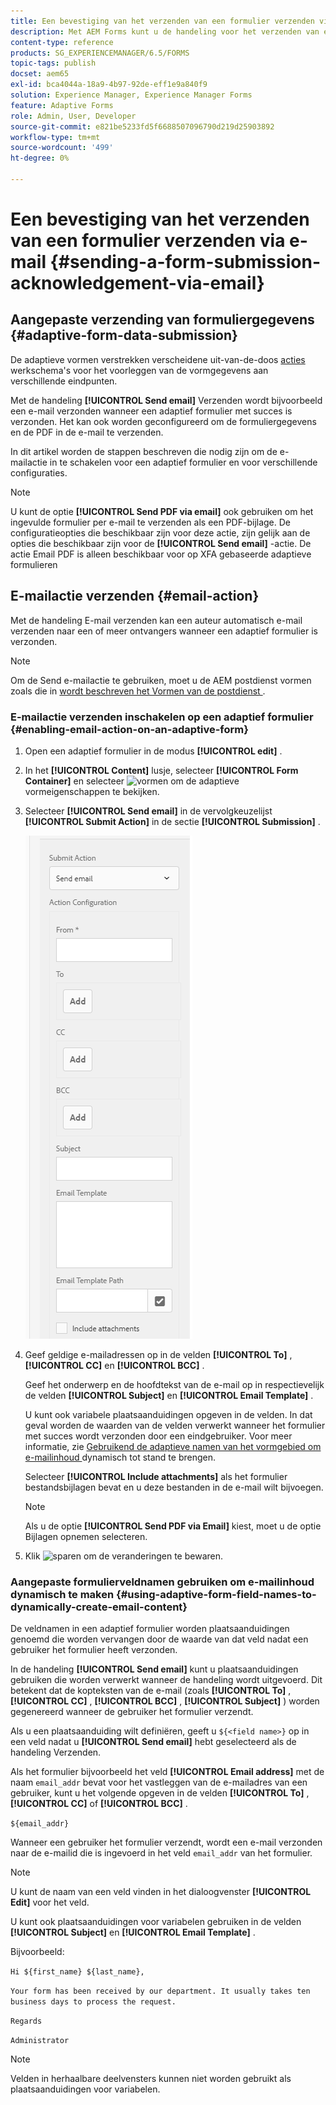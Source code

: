 ```yaml
---
title: Een bevestiging van het verzenden van een formulier verzenden via e-mail
description: Met AEM Forms kunt u de handeling voor het verzenden van e-mail configureren. Hiermee wordt een bevestiging verzonden naar een gebruiker bij het verzenden van het formulier.
content-type: reference
products: SG_EXPERIENCEMANAGER/6.5/FORMS
topic-tags: publish
docset: aem65
exl-id: bca4044a-18a9-4b97-92de-eff1e9a840f9
solution: Experience Manager, Experience Manager Forms
feature: Adaptive Forms
role: Admin, User, Developer
source-git-commit: e821be5233fd5f6688507096790d219d25903892
workflow-type: tm+mt
source-wordcount: '499'
ht-degree: 0%

---
```


# Een bevestiging van het verzenden van een formulier verzenden via e-mail {#sending-a-form-submission-acknowledgement-via-email}

## Aangepaste verzending van formuliergegevens {#adaptive-form-data-submission}

De adaptieve vormen verstrekken verscheidene uit-van-de-doos [ acties ](../../forms/using/configuring-submit-actions.md) werkschema&#39;s voor het voorleggen van de vormgegevens aan verschillende eindpunten.

Met de handeling **[!UICONTROL Send email]** Verzenden wordt bijvoorbeeld een e-mail verzonden wanneer een adaptief formulier met succes is verzonden. Het kan ook worden geconfigureerd om de formuliergegevens en de PDF in de e-mail te verzenden.

In dit artikel worden de stappen beschreven die nodig zijn om de e-mailactie in te schakelen voor een adaptief formulier en voor verschillende configuraties.

>[!NOTE]
>
>U kunt de optie **[!UICONTROL Send PDF via email]** ook gebruiken om het ingevulde formulier per e-mail te verzenden als een PDF-bijlage. De configuratieopties die beschikbaar zijn voor deze actie, zijn gelijk aan de opties die beschikbaar zijn voor de **[!UICONTROL Send email]** -actie. De actie Email PDF is alleen beschikbaar voor op XFA gebaseerde adaptieve formulieren

## E-mailactie verzenden {#email-action}

Met de handeling E-mail verzenden kan een auteur automatisch e-mail verzenden naar een of meer ontvangers wanneer een adaptief formulier is verzonden.

>[!NOTE]
>
>Om de Send e-mailactie te gebruiken, moet u de AEM postdienst vormen zoals die in [ wordt beschreven het Vormen van de postdienst ](/help/sites-administering/notification.md#configuring-the-mail-service).

### E-mailactie verzenden inschakelen op een adaptief formulier {#enabling-email-action-on-an-adaptive-form}

1. Open een adaptief formulier in de modus **[!UICONTROL edit]** .

1. In het **[!UICONTROL Content]** lusje, selecteer **[!UICONTROL Form Container]** en selecteer ![ vormen ](assets/configure-icon.svg) om de adaptieve vormeigenschappen te bekijken.

1. Selecteer **[!UICONTROL Send email]** in de vervolgkeuzelijst **[!UICONTROL Submit Action]** in de sectie **[!UICONTROL Submission]** .

   ![ voorlegt acties ](assets/submission-actions.png)

1. Geef geldige e-mailadressen op in de velden **[!UICONTROL To]** , **[!UICONTROL CC]** en **[!UICONTROL BCC]** .

   Geef het onderwerp en de hoofdtekst van de e-mail op in respectievelijk de velden **[!UICONTROL Subject]** en **[!UICONTROL Email Template]** .

   U kunt ook variabele plaatsaanduidingen opgeven in de velden. In dat geval worden de waarden van de velden verwerkt wanneer het formulier met succes wordt verzonden door een eindgebruiker. Voor meer informatie, zie [ Gebruikend de adaptieve namen van het vormgebied om e-mailinhoud ](../../forms/using/form-submission-receipt-via-email.md#p-using-adaptive-form-field-names-to-dynamically-create-email-content-p) dynamisch tot stand te brengen.

   Selecteer **[!UICONTROL Include attachments]** als het formulier bestandsbijlagen bevat en u deze bestanden in de e-mail wilt bijvoegen.

   >[!NOTE]
   >
   >Als u de optie **[!UICONTROL Send PDF via Email]** kiest, moet u de optie Bijlagen opnemen selecteren.

1. Klik ![ sparen ](assets/save_icon.svg) om de veranderingen te bewaren.

### Aangepaste formulierveldnamen gebruiken om e-mailinhoud dynamisch te maken {#using-adaptive-form-field-names-to-dynamically-create-email-content}

De veldnamen in een adaptief formulier worden plaatsaanduidingen genoemd die worden vervangen door de waarde van dat veld nadat een gebruiker het formulier heeft verzonden.

In de handeling **[!UICONTROL Send email]** kunt u plaatsaanduidingen gebruiken die worden verwerkt wanneer de handeling wordt uitgevoerd. Dit betekent dat de kopteksten van de e-mail (zoals **[!UICONTROL To]** , **[!UICONTROL CC]** , **[!UICONTROL BCC]** , **[!UICONTROL Subject]** ) worden gegenereerd wanneer de gebruiker het formulier verzendt.

Als u een plaatsaanduiding wilt definiëren, geeft u `${<field name>}` op in een veld nadat u **[!UICONTROL Send email]** hebt geselecteerd als de handeling Verzenden.

Als het formulier bijvoorbeeld het veld **[!UICONTROL Email address]** met de naam `email_addr` bevat voor het vastleggen van de e-mailadres van een gebruiker, kunt u het volgende opgeven in de velden **[!UICONTROL To]** , **[!UICONTROL CC]** of **[!UICONTROL BCC]** .

`${email_addr}`

Wanneer een gebruiker het formulier verzendt, wordt een e-mail verzonden naar de e-mailid die is ingevoerd in het veld `email_addr` van het formulier.

>[!NOTE]
>
>U kunt de naam van een veld vinden in het dialoogvenster **[!UICONTROL Edit]** voor het veld.

U kunt ook plaatsaanduidingen voor variabelen gebruiken in de velden **[!UICONTROL Subject]** en **[!UICONTROL Email Template]** .

Bijvoorbeeld:

`Hi ${first_name} ${last_name},`

`Your form has been received by our department. It usually takes ten business days to process the request.`

`Regards`

`Administrator`

>[!NOTE]
>
>Velden in herhaalbare deelvensters kunnen niet worden gebruikt als plaatsaanduidingen voor variabelen.
